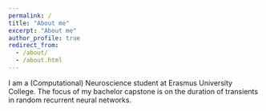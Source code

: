 ```yaml
---
permalink: /
title: "About me"
excerpt: "About me"
author_profile: true
redirect_from: 
  - /about/
  - /about.html
---
```


I am a (Computational) Neuroscience student at Erasmus University College. The focus of my bachelor capstone is on the duration of transients in random recurrent neural networks. 
